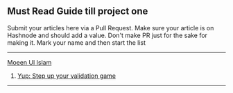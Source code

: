 ## Must Read Guide till project one

Submit your articles here via a Pull Request. Make sure your article is on Hashnode and should add a value. Don't make PR just for the sake for making it.
Mark your name and then start the list

---
[Moeen Ul Islam](https://github.com/Moeen-Ul-Islam)
1. [Yup: Step up your validation game](https://moeen.hashnode.dev/yup-the-ultimate-validation-solution-for-javascript-developers)
---
